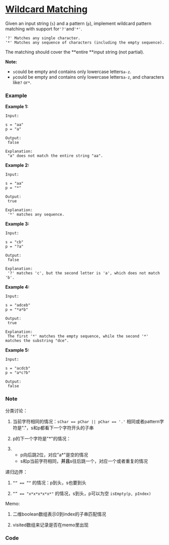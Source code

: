 # [Wildcard Matching](https://leetcode.com/problems/wildcard-matching/description/)

Given an input string \(`s`\) and a pattern \(`p`\), implement wildcard pattern matching with support for`'?'`and`'*'`.

```
'?' Matches any single character.
'*' Matches any sequence of characters (including the empty sequence).
```

The matching should cover the **entire **input string \(not partial\).

**Note:**

* `s`could be empty and contains only lowercase letters`a-z`.
* `p`could be empty and contains only lowercase letters`a-z`, and characters like`?` or`*`.

### Example

**Example 1:**

```
Input:

s = "aa"
p = "a"

Output:
 false

Explanation:
 "a" does not match the entire string "aa".
```

**Example 2:**

```
Input:

s = "aa"
p = "*"

Output:
 true

Explanation:
 '*' matches any sequence.
```

**Example 3:**

```
Input:

s = "cb"
p = "?a"

Output:
 false

Explanation:
 '?' matches 'c', but the second letter is 'a', which does not match 'b'.
```

**Example 4:**

```
Input:

s = "adceb"
p = "*a*b"

Output:
 true

Explanation:
 The first '*' matches the empty sequence, while the second '*' matches the substring "dce".
```

**Example 5:**

```
Input:

s = "acdcb"
p = "a*c?b"

Output:
 false
```

### Note

分类讨论：

1. 当前字符相同的情况：`sChar == pChar || pChar == '.'` 相同或者pattern字符是"."，s和p都看下一个字符开头的子串

2. p的下一个字符是"\*"的情况：

3. * p向后跳2位，对应"a\*"是空的情况
   * s和p当前字符相同，**并且**s往后跳一个，对应一个或者重复的情况

递归边界：

1. `““ == ”“` 的情况：p到头，s也要到头

2. `“” == "x*x*x*x*x*"` 的情况，s到头，p可以为空 `isEmpty(p, pIndex)`

Memo:

1. 二维boolean数组表示0到index的子串匹配情况

2. visited数组来记录是否在memo里出现

### Code



